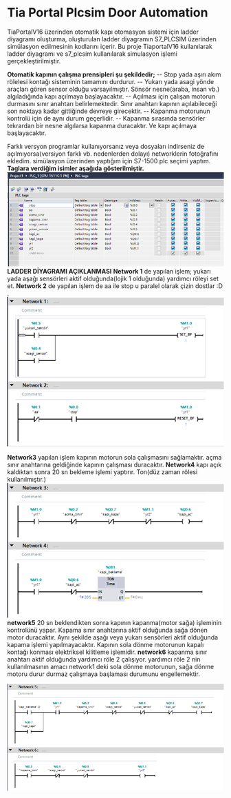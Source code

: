﻿# Tia Portal Plcsim Door Automation
TiaPortalV16  üzerinden otomatik kapı otomasyon sistemi için  ladder diyagramı oluşturma, oluşturulan ladder diyagramın S7_PLCSIM üzerinden simülasyon edilmesinin kodlarını içerir. Bu proje TiaportalV16 kullanılarak ladder diyagramı ve s7_plcsim kullanılarak simulasyon işlemi gerçekleştirilmiştir. 

**Otomatik kapının çalışma prensipleri şu şekildedir;**
-- Stop yada aşırı akım rölelesi kontağı sisteminin tamamını durdurur.
-- Yukarı yada asagi yönde araçları gören sensor olduğu varsayılmıştır. Sönsör nesne(araba, insan vb.)  algıladığında kapı açılmaya başlayacaktır.
-- Açılması için çalışan motorun durmasını sınır anahtarı belirlemektedir. Sınır anahtarı kapının açılabileceği son noktaya kadar gittiğinde devreye girecektir. 
-- Kapanma motorunun kontrolü için de aynı durum geçerlidir. 
-- Kapanma sırasında sensörler tekrardan bir nesne algılarsa kapanma duracaktır. Ve kapı açılmaya başlayacaktır. 

Farklı versyon programlar kullanıyorsanız veya dosyaları indirseniz de açılmıyorsa(versiyon farklı vb. nedenlerden dolayı) networklerin fotoğrafını ekledim. 
simülasyon üzerinden yaptığım için S7-1500 plc seçimi yaptım. 
**Taglara verdiğim isimler aşağıda gösterilmiştir.** 
![enter image description here](https://github.com/hrngcmn/Tia_Portal_plcsim_door_automation/blob/main/PLC%20tags%20foto.png?raw=true)
**LADDER DİYAGRAMI AÇIKLANMASI**
**Network 1** de yapılan işlem; yukarı yada aşağı sensörleri aktif olduğunda(lojik 1 olduğunda) yardımcı röleyi set et.
**Network 2** de yapılan işlem de aa ile stop u paralel olarak çizin dostlar :D . 
![enter image description here](https://github.com/hrngcmn/Tia_Portal_plcsim_door_automation/blob/main/network%201%20-%202%20foto.png?raw=true)

**Network3** yapılan işlem kapının motorun sola çalışmasını sağlamaktır.  açma sınır anahtarına geldiğinde kapının çalışması duracaktır. 
**Network4** kapı açık kaldıktan sonra 20 sn bekleme işlemi yaptırır. Ton(düz zaman rölesi kullanılmıştır.) 
![enter image description here](https://github.com/hrngcmn/Tia_Portal_plcsim_door_automation/blob/main/network3%20-%204%20foto.png?raw=true)
**network5** 20 sn beklendikten sonra kapının kapanma(motor sağa) işleminin kontrolünü yapar. Kapama sınır anahtarına aktif olduğunda sağa dönen motor duracaktır. Aynı şekilde aşağı veya yukarı sensörleri aktif olduğunda kapama işlemi yapılmayacaktır. Kapının sola dönme motorunun kapalı kontağı konması elektriksel kilitleme işlemidir. 
**network6**  kapanma sınır anahtarı aktif olduğunda yardımcı röle 2 çalışıyor. yardımcı röle 2 nin kullanılmasının amacı network1 deki sola dönme motorunun, sağa dönme motoru durur durmaz çalışmaya başlaması durumunu engellemektir. 

![enter image description here](https://github.com/hrngcmn/Tia_Portal_plcsim_door_automation/blob/main/network5%20-%206%20foto.png?raw=true)

